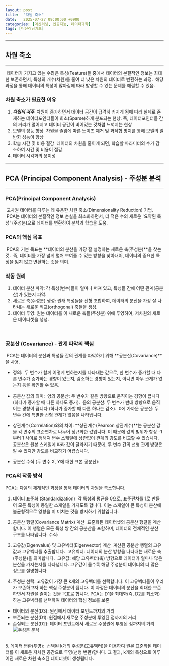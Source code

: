 ```yaml
---
layout: post
title:  "차원 축소"
date:   2025-07-27 09:00:00 +0900
categories: [머신러닝, 인공지능, 데이터과학]
tags: [머신러닝기초]
---
```

---
## 차원 축소
---
&nbsp;데이터가 가지고 있는 수많은 특성(Feature)들 중에서 데이터의 본질적인 정보는 최대한 보존하면서, 특성의 개수(차원)를 줄여 더 낮은 차원의 데이터로 변환하는 과정.
&nbsp;해당 과정을 통해 데이터의 특성이 많아짐에 따라 발생할 수 있는 문제를 해결할 수 있음. 
<br>
### 차원 축소가 필요한 이유
1. ***차원의 저주***
 &nbsp;차원이 증가하면서 데이터 공간이 급격히 커지게 됨에 따라 실제로 존재하는 데이터포인터들이 희소(Sparse)하게 분포되는 현상. 즉, 데이터포인터들 간의 거리가 멀어지고 데이터 공간이 비어있는 것처럼 느껴지는 현상
2. 모델의 성능 향상
&nbsp;차원을 줄임에 따른 노이즈 제거 및 과적합 방지를 통해 모델의 일반화 성능이 향상
3. 학습 시간 및 비용 절감
&nbsp;데이터의 차원을 줄이게 되면, 학습할 파라미터의 수가 감소하여 시간 및 비용이 절감
4. 데이터 시각화의 용이성

---

## PCA (Principal Component Analysis) - 주성분 분석
---
### **PCA(Principal Component Analysis)**
&nbsp;고차원 데이터를 다루는 데 유용한 차원 축소(Dimensionality Reduction) 기법. 
&nbsp;PCA는 데이터의 본질적인 정보 손실을 최소화하면서, 더 적은 수의 새로운 '요약된 특성' (주성분)으로 데이터를 변환하여 분석과 학습을 도움.
<br>

### PCA의 핵심 목표
&nbsp;PCA의 기본 목표는 **데이터의 분산을 가장 잘 설명하는 새로운 축(주성분)**을 찾는 것.
&nbsp;즉, 데이터를 가장 넓게 펼쳐 보여줄 수 있는 방향을 찾아내어, 데이터의 중요한 특징을 잃지 않고 변환하는 것을 의미.
<br>

### 작동 원리

1. 데이터 분산 파악: 각 특성(변수)들이 얼마나 퍼져 있고, 특성들 간에 어떤 관계(공분산)가 있는지 파악.
2. 새로운 축(주성분) 생성: 원래 특성들을 선형 조합하여, 데이터의 분산을 가장 잘 나타내는 새로운 직교(orthogonal) 축들을 생성.
3. 데이터 투영: 원본 데이터를 이 새로운 축들(주성분) 위에 투영하여, 저차원의 새로운 데이터셋을 생성.
<br>

### 공분산 (Covariance) - 관계 파악의 핵심
&nbsp;PCA는 데이터의 분산과 특성들 간의 관계를 파악하기 위해 **공분산(Covariance)**을 사용.

- 정의:
&nbsp;두 변수가 함께 어떻게 변하는지를 나타내는 값으로, 한 변수가 증가할 때 다른 변수가 증가하는 경향이 있는지, 감소하는 경향이 있는지, 아니면 아무 관계가 없는지 등을 확인할 수 있음.

- 공분산 값의 의미:
&nbsp;양의 공분산: 두 변수가 같은 방향으로 움직이는 경향이 큽니다 (하나가 증가할 때 다른 하나도 증가).
&nbsp;음의 공분산: 두 변수가 반대 방향으로 움직이는 경향이 큽니다 (하나가 증가할 때 다른 하나는 감소).
&nbsp;0에 가까운 공분산: 두 변수 간에 특별한 선형 관계가 없음을 나타냅니다.

- 상관계수(Correlation)와의 차이:
**상관계수(Pearson 상관계수)**는 공분산 값을 각 변수의 표준편차로 나누어 정규화한 값입니다. 이 때문에 값의 범위가 항상 -1부터 1 사이로 정해져 변수 스케일에 상관없이 관계의 강도를 비교할 수 있습니다.
공분산은 원본 스케일에 따라 값이 달라지기 때문에, 두 변수 간의 선형 관계 방향은 알 수 있지만 강도를 비교하기 어렵습니다.

- 공분산 수식 (두 변수 X, Y에 대한 표본 공분산): 

### PCA의 작동 방식
PCA는 다음의 체계적인 과정을 통해 데이터의 차원을 축소합니다.

1. 데이터 표준화 (Standardization)
&nbsp;각 특성의 평균을 0으로, 표준편차를 1로 만들어 모든 특성이 동일한 스케일을 가지도록 합니다. 이는 스케일이 큰 특성이 분산에 불균형적으로 영향을 미 미치는 것을 방지하기 위함입니다.

2. 공분산 행렬(Covariance Matrix) 계산
&nbsp;표준화된 데이터셋의 공분산 행렬을 계산합니다. 이 행렬은 모든 특성 쌍 간의 공분산을 포함하며, 데이터의 전체적인 분산 구조를 나타냅니다.
수식:

3. 고유값(Eigenvalue) 및 고유벡터(Eigenvector) 계산
&nbsp;계산된 공분산 행렬의 고유값과 고유벡터를 추출합니다.
&nbsp;고유벡터: 데이터의 분산 방향을 나타내는 새로운 축(주성분)을 의미합니다.
&nbsp;고유값: 해당 고유벡터(축) 방향으로 데이터가 얼마나 많은 분산을 가지는지를 나타냅니다. 고유값이 클수록 해당 주성분이 데이터의 더 많은 정보를 설명합니다.

4. 주성분 선택:
고유값이 가장 큰 k개의 고유벡터를 선택합니다. 이 고유벡터들이 우리가 보존하고자 하는 핵심 주성분이 됩니다.
이 과정은 데이터의 분산을 최대한 보존하면서 차원을 줄이는 것을 목표로 합니다.
PCA는 D1을 최대화(즉, D2를 최소화)하는 고유벡터를 선택하여 데이터의 핵심 정보를 보존
- 데이터의 분산(D3): 원점에서 데이터 포인트까지의 거리 
- 보존되는 분산(D1): 원점에서 새로운 주성분에 투영된 점까지의 거리
- 손실되는 분산(D2): 데이터 포인트에서 새로운 주성원에 투영된 점까지의 거리
![주성분 분석](/assets/images/pca.png)
<br>
5. 데이터 변환(투영):
&nbsp;선택된 k개의 주성분(고유벡터)을 이용하여 원본 표준화된 데이터를 이 새로운 저차원 공간으로 투영(선형 변환)합니다. 그 결과, k개의 특성으로 이루어진 새로운 차원 축소된 데이터셋이 생성됩니다.